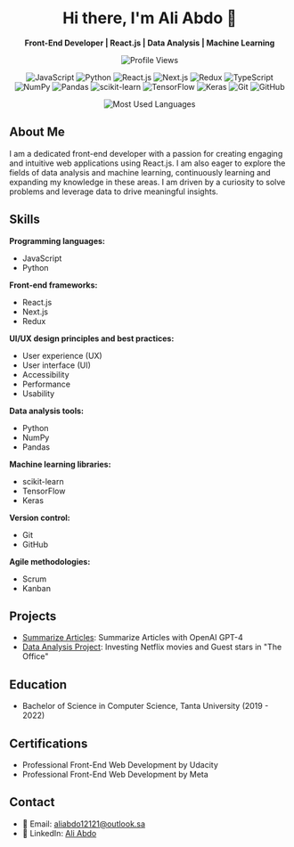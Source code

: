 <!-- Profile Introduction -->
<h1 align="center">Hi there, I'm Ali Abdo 👋</h1>

<p align="center">
  <b>Front-End Developer | React.js | Data Analysis | Machine Learning</b>
</p>
<!-- Profile Views -->
<p align="center">
  <img src="https://komarev.com/ghpvc/?username=Aliabdo6&style=flat-square" alt="Profile Views">
</p>


<!-- Badges with Animations -->
<p align="center">
  <img src="https://img.shields.io/badge/-JavaScript-yellow?style=for-the-badge&logo=javascript&logoColor=white" alt="JavaScript" style="animation: badge-animation 1s ease-in-out infinite alternate;">
  <img src="https://img.shields.io/badge/-Python-blue?style=for-the-badge&logo=python&logoColor=white" alt="Python" style="animation: badge-animation 1s ease-in-out infinite alternate;">
  <img src="https://img.shields.io/badge/-React.js-61DAFB?style=for-the-badge&logo=react&logoColor=white" alt="React.js" style="animation: badge-animation 1s ease-in-out infinite alternate;">
  <img src="https://img.shields.io/badge/-Next.js-000000?style=for-the-badge&logo=next.js&logoColor=white" alt="Next.js" style="animation: badge-animation 1s ease-in-out infinite alternate;">
  <img src="https://img.shields.io/badge/-Redux-764ABC?style=for-the-badge&logo=redux&logoColor=white" alt="Redux" style="animation: badge-animation 1s ease-in-out infinite alternate;">
  <img src="https://img.shields.io/badge/-TypeScript-3178C6?style=for-the-badge&logo=typescript&logoColor=white" alt="TypeScript" style="animation: badge-animation 1s ease-in-out infinite alternate;">
  <img src="https://img.shields.io/badge/-NumPy-013243?style=for-the-badge&logo=numpy&logoColor=white" alt="NumPy" style="animation: badge-animation 1s ease-in-out infinite alternate;">
  <img src="https://img.shields.io/badge/-Pandas-150458?style=for-the-badge&logo=pandas&logoColor=white" alt="Pandas" style="animation: badge-animation 1s ease-in-out infinite alternate;">
  <img src="https://img.shields.io/badge/-scikit--learn-F7931E?style=for-the-badge&logo=scikit-learn&logoColor=white" alt="scikit-learn" style="animation: badge-animation 1s ease-in-out infinite alternate;">
  <img src="https://img.shields.io/badge/-TensorFlow-FF6F00?style=for-the-badge&logo=tensorflow&logoColor=white" alt="TensorFlow" style="animation: badge-animation 1s ease-in-out infinite alternate;">
  <img src="https://img.shields.io/badge/-Keras-D00000?style=for-the-badge&logo=keras&logoColor=white" alt="Keras" style="animation: badge-animation 1s ease-in-out infinite alternate;">
  <img src="https://img.shields.io/badge/-Git-F05032?style=for-the-badge&logo=git&logoColor=white" alt="Git" style="animation: badge-animation 1s ease-in-out infinite alternate;">
  <img src="https://img.shields.io/badge/-GitHub-181717?style=for-the-badge&logo=github&logoColor=white" alt="GitHub" style="animation: badge-animation 1s ease-in-out infinite alternate;">
</p>

<!-- Most Used Languages -->
<p align="center">
  <img src="https://github-readme-stats.vercel.app/api/top-langs/?username=Aliabdo6&layout=compact&theme=dark" alt="Most Used Languages">
</p>

<!-- About Me -->
## About Me

I am a dedicated front-end developer with a passion for creating engaging and intuitive web applications using React.js. I am also eager to explore the fields of data analysis and machine learning, continuously learning and expanding my knowledge in these areas. I am driven by a curiosity to solve problems and leverage data to drive meaningful insights.

<!-- Skills -->
## Skills

**Programming languages:**
- JavaScript
- Python

**Front-end frameworks:**
- React.js
- Next.js
- Redux

**UI/UX design principles and best practices:**
- User experience (UX)
- User interface (UI)
- Accessibility
- Performance
- Usability

**Data analysis tools:**
- Python
- NumPy
- Pandas

**Machine learning libraries:**
- scikit-learn
- TensorFlow
- Keras

**Version control:**
- Git
- GitHub

**Agile methodologies:**
- Scrum
- Kanban

<!-- Projects -->
## Projects

- [Summarize Articles](https://summarizer-ai.netlify.app/): Summarize Articles with OpenAI GPT-4
- [Data Analysis Project](https://app.datacamp.com/workspace/w/68a6e7d7-f9af-4793-9cb7-31c12eeaf911/edit): Investing Netflix movies and Guest stars in "The Office"

<!-- Education -->
## Education

- Bachelor of Science in Computer Science, Tanta University (2019 - 2022)

<!-- Certifications -->
## Certifications

- Professional Front-End Web Development by Udacity 
- Professional Front-End Web Development by Meta 

<!-- Contact -->
## Contact

- 📧 Email: aliabdo12121@outlook.sa
- 💼 LinkedIn: [Ali Abdo](https://www.linkedin.com/in/aliabdo6/)


